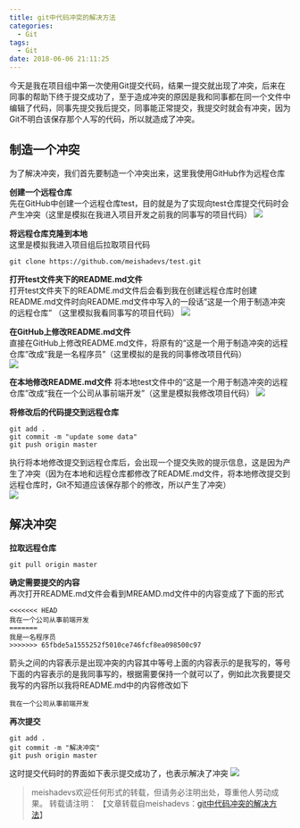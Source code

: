 ```yaml
---
title: git中代码冲突的解决方法
categories:
  - Git
tags:
  - Git
date: 2018-06-06 21:11:25
---
```

今天是我在项目组中第一次使用Git提交代码，结果一提交就出现了冲突，后来在同事的帮助下终于提交成功了，至于造成冲突的原因是我和同事都在同一个文件中编辑了代码，同事先提交我后提交，同事能正常提交，我提交时就会有冲突，因为Git不明白该保存那个人写的代码，所以就造成了冲突。
<!--more-->

##  制造一个冲突
为了解决冲突，我们首先要制造一个冲突出来，这里我使用GitHub作为远程仓库

**创建一个远程仓库**  
先在GitHub中创建一个远程仓库test，目的就是为了实现向test仓库提交代码时会产生冲突（这里是模拟在我进入项目开发之前我的同事写的项目代码）
![](http://oq3pg8pg4.bkt.clouddn.com/conflict1.png)

**将远程仓库克隆到本地**  
这里是模拟我进入项目组后拉取项目代码  

	git clone https://github.com/meishadevs/test.git

**打开test文件夹下的README.md文件**  
打开test文件夹下的README.md文件后会看到我在创建远程仓库时创建README.md文件时向README.md文件中写入的一段话“这是一个用于制造冲突的远程仓库”  （这里模拟我看同事写的项目代码）
![](http://oq3pg8pg4.bkt.clouddn.com/conflict2.png)

**在GitHub上修改README.md文件**  
直接在GitHub上修改README.md文件，将原有的“这是一个用于制造冲突的远程仓库”改成“我是一名程序员”（这里模拟的是我的同事修改项目代码）  
![](http://oq3pg8pg4.bkt.clouddn.com/conflict3.png)

**在本地修改README.md文件**
将本地test文件中的“这是一个用于制造冲突的远程仓库”改成“我在一个公司从事前端开发”（这里是模拟我修改项目代码）
![](http://oq3pg8pg4.bkt.clouddn.com/conflict4.png)

**将修改后的代码提交到远程仓库**  

	git add .
	git commit -m "update some data"
	git push origin master

执行将本地修改提交到远程仓库后，会出现一个提交失败的提示信息，这是因为产生了冲突（因为在本地和远程仓库都修改了README.md文件，将本地修改提交到远程仓库时，Git不知道应该保存那个的修改，所以产生了冲突）  
![](http://oq3pg8pg4.bkt.clouddn.com/conflict5.png)

## 解决冲突

**拉取远程仓库**

	git pull origin master

**确定需要提交的内容**  
再次打开README.md文件会看到MREAMD.md文件中的内容变成了下面的形式

	<<<<<<< HEAD
	我在一个公司从事前端开发
	=======
	我是一名程序员
	>>>>>>> 65fbde5a1555252f5010ce746fcf8ea098500c97

箭头之间的内容表示是出现冲突的内容其中等号上面的内容表示的是我写的，等号下面的内容表示的是我同事写的，根据需要保持一个就可以了，例如此次我要提交我写的内容所以我将README.md中的内容修改如下

	我在一个公司从事前端开发

**再次提交**  

	git add .
	git commit -m "解决冲突"
	git push origin master 
	
这时提交代码时的界面如下表示提交成功了，也表示解决了冲突
![](http://oq3pg8pg4.bkt.clouddn.com/conflict6.png)

> meishadevs欢迎任何形式的转载，但请务必注明出处，尊重他人劳动成果。
转载请注明： 【文章转载自meishadevs：[git中代码冲突的解决方法](http://meishadevs.com/blog/Git%E4%B8%AD%E6%8F%90%E4%BA%A4%E6%97%B6%E5%8F%91%E7%94%9F%E5%86%B2%E7%AA%81%E7%9A%84%E8%A7%A3%E5%86%B3%E6%96%B9%E6%B3%95/)】